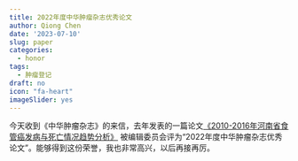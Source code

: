 ```yaml
---
title: 2022年度中华肿瘤杂志优秀论文
author: Qiong Chen
date: '2023-07-10'
slug: paper
categories:
  - honor
tags:
  - 肿瘤登记
draft: no
icon: "fa-heart"
imageSlider: yes
---
```

今天收到《中华肿瘤杂志》的来信，去年发表的一篇论文[《2010-2016年河南省食管癌发病与死亡情况趋势分析》](https://www.chenq.site/publications/firstauthor/2022-02-24-esophagus/)
被编辑委员会评为“2022年度中华肿瘤杂志优秀论文”。能够得到这份荣誉，我也非常高兴，以后再接再厉。
